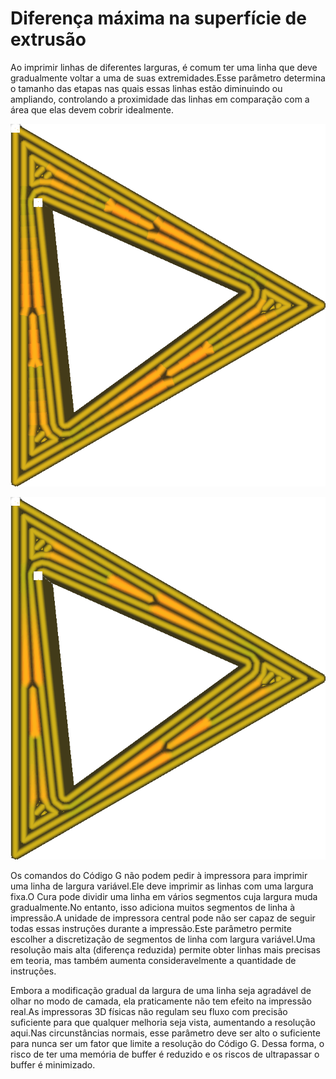 Diferença máxima na superfície de extrusão
====
Ao imprimir linhas de diferentes larguras, é comum ter uma linha que deve gradualmente voltar a uma de suas extremidades.Esse parâmetro determina o tamanho das etapas nas quais essas linhas estão diminuindo ou ampliando, controlando a proximidade das linhas em comparação com a área que elas devem cobrir idealmente.

![Menor resolução em caso de alto desvio](../../../articles/images/meshfix_maximum_extrusion_area_deviation_high.png)

![Largura de linha suave quando o desvio é baixo](../../../articles/images/meshfix_maximum_extrusion_area_deviation_low.png)

Os comandos do Código G não podem pedir à impressora para imprimir uma linha de largura variável.Ele deve imprimir as linhas com uma largura fixa.O Cura pode dividir uma linha em vários segmentos cuja largura muda gradualmente.No entanto, isso adiciona muitos segmentos de linha à impressão.A unidade de impressora central pode não ser capaz de seguir todas essas instruções durante a impressão.Este parâmetro permite escolher a discretização de segmentos de linha com largura variável.Uma resolução mais alta (diferença reduzida) permite obter linhas mais precisas em teoria, mas também aumenta consideravelmente a quantidade de instruções.

Embora a modificação gradual da largura de uma linha seja agradável de olhar no modo de camada, ela praticamente não tem efeito na impressão real.As impressoras 3D físicas não regulam seu fluxo com precisão suficiente para que qualquer melhoria seja vista, aumentando a resolução aqui.Nas circunstâncias normais, esse parâmetro deve ser alto o suficiente para nunca ser um fator que limite a resolução do Código G. Dessa forma, o risco de ter uma memória de buffer é reduzido e os riscos de ultrapassar o buffer é minimizado.